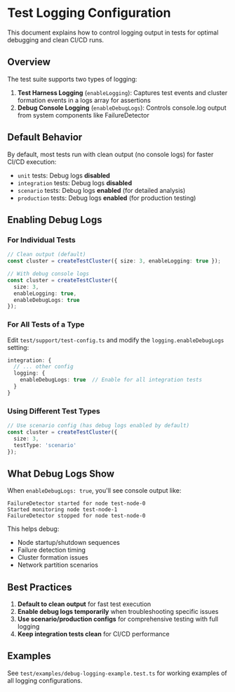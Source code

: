 # Test Logging Configuration

This document explains how to control logging output in tests for optimal debugging and clean CI/CD runs.

## Overview

The test suite supports two types of logging:

1. **Test Harness Logging** (`enableLogging`): Captures test events and cluster formation events in a logs array for assertions
2. **Debug Console Logging** (`enableDebugLogs`): Controls console.log output from system components like FailureDetector

## Default Behavior

By default, most tests run with clean output (no console logs) for faster CI/CD execution:

- `unit` tests: Debug logs **disabled** 
- `integration` tests: Debug logs **disabled**
- `scenario` tests: Debug logs **enabled** (for detailed analysis)
- `production` tests: Debug logs **enabled** (for production testing)

## Enabling Debug Logs

### For Individual Tests

```typescript
// Clean output (default)
const cluster = createTestCluster({ size: 3, enableLogging: true });

// With debug console logs
const cluster = createTestCluster({ 
  size: 3, 
  enableLogging: true,
  enableDebugLogs: true 
});
```

### For All Tests of a Type

Edit `test/support/test-config.ts` and modify the `logging.enableDebugLogs` setting:

```typescript
integration: {
  // ... other config
  logging: {
    enableDebugLogs: true  // Enable for all integration tests
  }
}
```

### Using Different Test Types

```typescript
// Use scenario config (has debug logs enabled by default)
const cluster = createTestCluster({ 
  size: 3, 
  testType: 'scenario' 
});
```

## What Debug Logs Show

When `enableDebugLogs: true`, you'll see console output like:

```
FailureDetector started for node test-node-0
Started monitoring node test-node-1
FailureDetector stopped for node test-node-0
```

This helps debug:
- Node startup/shutdown sequences
- Failure detection timing
- Cluster formation issues
- Network partition scenarios

## Best Practices

1. **Default to clean output** for fast test execution
2. **Enable debug logs temporarily** when troubleshooting specific issues
3. **Use scenario/production configs** for comprehensive testing with full logging
4. **Keep integration tests clean** for CI/CD performance

## Examples

See `test/examples/debug-logging-example.test.ts` for working examples of all logging configurations.
